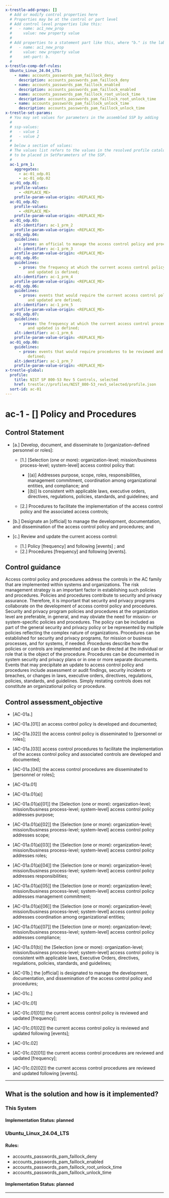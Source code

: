```yaml
---
x-trestle-add-props: []
  # Add or modify control properties here
  # Properties may be at the control or part level
  # Add control level properties like this:
  #   - name: ac1_new_prop
  #     value: new property value
  #
  # Add properties to a statement part like this, where "b." is the label of the target statement part
  #   - name: ac1_new_prop
  #     value: new property value
  #     smt-part: b.
  #
x-trestle-comp-def-rules:
  Ubuntu_Linux_24.04_LTS:
    - name: accounts_passwords_pam_faillock_deny
      description: accounts_passwords_pam_faillock_deny
    - name: accounts_passwords_pam_faillock_enabled
      description: accounts_passwords_pam_faillock_enabled
    - name: accounts_passwords_pam_faillock_root_unlock_time
      description: accounts_passwords_pam_faillock_root_unlock_time
    - name: accounts_passwords_pam_faillock_unlock_time
      description: accounts_passwords_pam_faillock_unlock_time
x-trestle-set-params:
  # You may set values for parameters in the assembled SSP by adding
  #
  # ssp-values:
  #   - value 1
  #   - value 2
  #
  # below a section of values:
  # The values list refers to the values in the resolved profile catalog, and the ssp-values represent new values
  # to be placed in SetParameters of the SSP.
  #
  ac-1_prm_1:
    aggregates:
      - ac-01_odp.01
      - ac-01_odp.02
  ac-01_odp.01:
    profile-values:
      - <REPLACE_ME>
    profile-param-value-origin: <REPLACE_ME>
  ac-01_odp.02:
    profile-values:
      - <REPLACE_ME>
    profile-param-value-origin: <REPLACE_ME>
  ac-01_odp.03:
    alt-identifier: ac-1_prm_2
    profile-param-value-origin: <REPLACE_ME>
  ac-01_odp.04:
    guidelines:
      - prose: an official to manage the access control policy and procedures is defined;
    alt-identifier: ac-1_prm_3
    profile-param-value-origin: <REPLACE_ME>
  ac-01_odp.05:
    guidelines:
      - prose: the frequency at which the current access control policy is reviewed
          and updated is defined;
    alt-identifier: ac-1_prm_4
    profile-param-value-origin: <REPLACE_ME>
  ac-01_odp.06:
    guidelines:
      - prose: events that would require the current access control policy to be reviewed
          and updated are defined;
    alt-identifier: ac-1_prm_5
    profile-param-value-origin: <REPLACE_ME>
  ac-01_odp.07:
    guidelines:
      - prose: the frequency at which the current access control procedures are reviewed
          and updated is defined;
    alt-identifier: ac-1_prm_6
    profile-param-value-origin: <REPLACE_ME>
  ac-01_odp.08:
    guidelines:
      - prose: events that would require procedures to be reviewed and updated are
          defined;
    alt-identifier: ac-1_prm_7
    profile-param-value-origin: <REPLACE_ME>
x-trestle-global:
  profile:
    title: NIST SP 800-53 Rev 5 Controls, selected
    href: trestle://profiles/NIST_800-53_rev5_selected/profile.json
  sort-id: ac-01
---
```


# ac-1 - \[\] Policy and Procedures

## Control Statement

- \[a.\] Develop, document, and disseminate to [organization-defined personnel or roles]:

  - \[1.\] [Selection (one or more): organization-level; mission/business process-level; system-level] access control policy that:

    - \[(a)\] Addresses purpose, scope, roles, responsibilities, management commitment, coordination among organizational entities, and compliance; and
    - \[(b)\] Is consistent with applicable laws, executive orders, directives, regulations, policies, standards, and guidelines; and

  - \[2.\] Procedures to facilitate the implementation of the access control policy and the associated access controls;

- \[b.\] Designate an [official] to manage the development, documentation, and dissemination of the access control policy and procedures; and

- \[c.\] Review and update the current access control:

  - \[1.\] Policy [frequency] and following [events] ; and
  - \[2.\] Procedures [frequency] and following [events].

## Control guidance

Access control policy and procedures address the controls in the AC family that are implemented within systems and organizations. The risk management strategy is an important factor in establishing such policies and procedures. Policies and procedures contribute to security and privacy assurance. Therefore, it is important that security and privacy programs collaborate on the development of access control policy and procedures. Security and privacy program policies and procedures at the organization level are preferable, in general, and may obviate the need for mission- or system-specific policies and procedures. The policy can be included as part of the general security and privacy policy or be represented by multiple policies reflecting the complex nature of organizations. Procedures can be established for security and privacy programs, for mission or business processes, and for systems, if needed. Procedures describe how the policies or controls are implemented and can be directed at the individual or role that is the object of the procedure. Procedures can be documented in system security and privacy plans or in one or more separate documents. Events that may precipitate an update to access control policy and procedures include assessment or audit findings, security incidents or breaches, or changes in laws, executive orders, directives, regulations, policies, standards, and guidelines. Simply restating controls does not constitute an organizational policy or procedure.

## Control assessment_objective

- \[AC-01a.\]

- \[AC-01a.[01]\] an access control policy is developed and documented;
- \[AC-01a.[02]\] the access control policy is disseminated to [personnel or roles];
- \[AC-01a.[03]\] access control procedures to facilitate the implementation of the access control policy and associated controls are developed and documented;
- \[AC-01a.[04]\] the access control procedures are disseminated to [personnel or roles];
- \[AC-01a.01\]

- \[AC-01a.01(a)\]

- \[AC-01a.01(a)[01]\] the [Selection (one or more): organization-level; mission/business process-level; system-level] access control policy addresses purpose;
- \[AC-01a.01(a)[02]\] the [Selection (one or more): organization-level; mission/business process-level; system-level] access control policy addresses scope;
- \[AC-01a.01(a)[03]\] the [Selection (one or more): organization-level; mission/business process-level; system-level] access control policy addresses roles;
- \[AC-01a.01(a)[04]\] the [Selection (one or more): organization-level; mission/business process-level; system-level] access control policy addresses responsibilities;
- \[AC-01a.01(a)[05]\] the [Selection (one or more): organization-level; mission/business process-level; system-level] access control policy addresses management commitment;
- \[AC-01a.01(a)[06]\] the [Selection (one or more): organization-level; mission/business process-level; system-level] access control policy addresses coordination among organizational entities;
- \[AC-01a.01(a)[07]\] the [Selection (one or more): organization-level; mission/business process-level; system-level] access control policy addresses compliance;

- \[AC-01a.01(b)\] the [Selection (one or more): organization-level; mission/business process-level; system-level] access control policy is consistent with applicable laws, Executive Orders, directives, regulations, policies, standards, and guidelines;

- \[AC-01b.\] the [official] is designated to manage the development, documentation, and dissemination of the access control policy and procedures;

- \[AC-01c.\]

- \[AC-01c.01\]

- \[AC-01c.01[01]\] the current access control policy is reviewed and updated [frequency];
- \[AC-01c.01[02]\] the current access control policy is reviewed and updated following [events];

- \[AC-01c.02\]

- \[AC-01c.02[01]\] the current access control procedures are reviewed and updated [frequency];
- \[AC-01c.02[02]\] the current access control procedures are reviewed and updated following [events].

______________________________________________________________________

## What is the solution and how is it implemented?

<!-- For implementation status enter one of: implemented, partial, planned, alternative, not-applicable -->

<!-- Note that the list of rules under ### Rules: is read-only and changes will not be captured after assembly to JSON -->

### This System

<!-- Add implementation prose for the main This System component for control: ac-1 -->

#### Implementation Status: planned

### Ubuntu_Linux_24.04_LTS

<!-- Add control implementation description here for control: ac-1 -->

#### Rules:

  - accounts_passwords_pam_faillock_deny
  - accounts_passwords_pam_faillock_enabled
  - accounts_passwords_pam_faillock_root_unlock_time
  - accounts_passwords_pam_faillock_unlock_time

#### Implementation Status: planned

______________________________________________________________________
